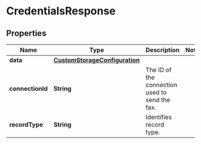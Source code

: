 

# CredentialsResponse


## Properties

| Name | Type | Description | Notes |
|------------ | ------------- | ------------- | -------------|
|**data** | [**CustomStorageConfiguration**](CustomStorageConfiguration.md) |  |  |
|**connectionId** | **String** | The ID of the connection used to send the fax. |  |
|**recordType** | **String** | Identifies record type. |  |



